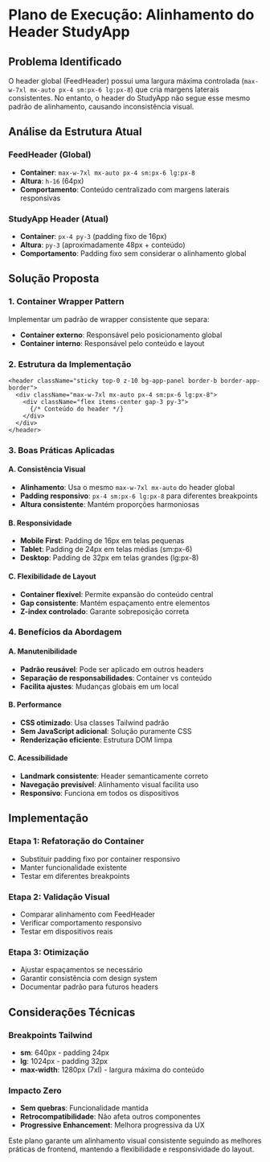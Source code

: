 # Plano de Execução: Alinhamento do Header StudyApp

## Problema Identificado

O header global (FeedHeader) possui uma largura máxima controlada (`max-w-7xl mx-auto px-4 sm:px-6 lg:px-8`) que cria margens laterais consistentes. No entanto, o header do StudyApp não segue esse mesmo padrão de alinhamento, causando inconsistência visual.

## Análise da Estrutura Atual

### FeedHeader (Global)
- **Container**: `max-w-7xl mx-auto px-4 sm:px-6 lg:px-8`
- **Altura**: `h-16` (64px)
- **Comportamento**: Conteúdo centralizado com margens laterais responsivas

### StudyApp Header (Atual)
- **Container**: `px-4 py-3` (padding fixo de 16px)
- **Altura**: `py-3` (aproximadamente 48px + conteúdo)
- **Comportamento**: Padding fixo sem considerar o alinhamento global

## Solução Proposta

### 1. Container Wrapper Pattern
Implementar um padrão de wrapper consistente que separa:
- **Container externo**: Responsável pelo posicionamento global
- **Container interno**: Responsável pelo conteúdo e layout

### 2. Estrutura da Implementação

```tsx
<header className="sticky top-0 z-10 bg-app-panel border-b border-app-border">
  <div className="max-w-7xl mx-auto px-4 sm:px-6 lg:px-8">
    <div className="flex items-center gap-3 py-3">
      {/* Conteúdo do header */}
    </div>
  </div>
</header>
```

### 3. Boas Práticas Aplicadas

#### A. Consistência Visual
- **Alinhamento**: Usa o mesmo `max-w-7xl mx-auto` do header global
- **Padding responsivo**: `px-4 sm:px-6 lg:px-8` para diferentes breakpoints
- **Altura consistente**: Mantém proporções harmoniosas

#### B. Responsividade
- **Mobile First**: Padding de 16px em telas pequenas
- **Tablet**: Padding de 24px em telas médias (sm:px-6)
- **Desktop**: Padding de 32px em telas grandes (lg:px-8)

#### C. Flexibilidade de Layout
- **Container flexível**: Permite expansão do conteúdo central
- **Gap consistente**: Mantém espaçamento entre elementos
- **Z-index controlado**: Garante sobreposição correta

### 4. Benefícios da Abordagem

#### A. Manutenibilidade
- **Padrão reusável**: Pode ser aplicado em outros headers
- **Separação de responsabilidades**: Container vs conteúdo
- **Facilita ajustes**: Mudanças globais em um local

#### B. Performance
- **CSS otimizado**: Usa classes Tailwind padrão
- **Sem JavaScript adicional**: Solução puramente CSS
- **Renderização eficiente**: Estrutura DOM limpa

#### C. Acessibilidade
- **Landmark consistente**: Header semanticamente correto
- **Navegação previsível**: Alinhamento visual facilita uso
- **Responsivo**: Funciona em todos os dispositivos

## Implementação

### Etapa 1: Refatoração do Container
- Substituir padding fixo por container responsivo
- Manter funcionalidade existente
- Testar em diferentes breakpoints

### Etapa 2: Validação Visual
- Comparar alinhamento com FeedHeader
- Verificar comportamento responsivo
- Testar em dispositivos reais

### Etapa 3: Otimização
- Ajustar espaçamentos se necessário
- Garantir consistência com design system
- Documentar padrão para futuros headers

## Considerações Técnicas

### Breakpoints Tailwind
- **sm**: 640px - padding 24px
- **lg**: 1024px - padding 32px
- **max-width**: 1280px (7xl) - largura máxima do conteúdo

### Impacto Zero
- **Sem quebras**: Funcionalidade mantida
- **Retrocompatibilidade**: Não afeta outros componentes
- **Progressive Enhancement**: Melhora progressiva da UX

Este plano garante um alinhamento visual consistente seguindo as melhores práticas de frontend, mantendo a flexibilidade e responsividade do layout.